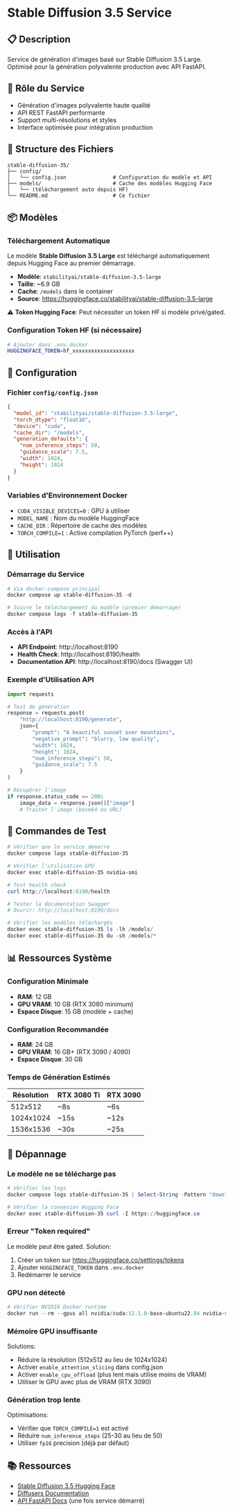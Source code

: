 # Stable Diffusion 3.5 Service

## 📋 Description

Service de génération d'images basé sur Stable Diffusion 3.5 Large.
Optimisé pour la génération polyvalente production avec API FastAPI.

## 🎯 Rôle du Service

- Génération d'images polyvalente haute qualité
- API REST FastAPI performante
- Support multi-résolutions et styles
- Interface optimisée pour intégration production

## 📁 Structure des Fichiers

```
stable-diffusion-35/
├── config/
│   └── config.json               # Configuration du modèle et API
├── models/                       # Cache des modèles Hugging Face
│   └── (téléchargement auto depuis HF)
└── README.md                     # Ce fichier
```

## 📦 Modèles

### Téléchargement Automatique

Le modèle **Stable Diffusion 3.5 Large** est téléchargé automatiquement depuis Hugging Face au premier démarrage.

- **Modèle**: `stabilityai/stable-diffusion-3.5-large`
- **Taille**: ~6.9 GB
- **Cache**: `/models` dans le container
- **Source**: https://huggingface.co/stabilityai/stable-diffusion-3.5-large

⚠️ **Token Hugging Face**: Peut nécessiter un token HF si modèle privé/gated.

### Configuration Token HF (si nécessaire)

```bash
# Ajouter dans .env.docker
HUGGINGFACE_TOKEN=hf_xxxxxxxxxxxxxxxxxxxx
```

## 🔧 Configuration

### Fichier `config/config.json`

```json
{
  "model_id": "stabilityai/stable-diffusion-3.5-large",
  "torch_dtype": "float16",
  "device": "cuda",
  "cache_dir": "/models",
  "generation_defaults": {
    "num_inference_steps": 50,
    "guidance_scale": 7.5,
    "width": 1024,
    "height": 1024
  }
}
```

### Variables d'Environnement Docker

- `CUDA_VISIBLE_DEVICES=0` : GPU à utiliser
- `MODEL_NAME` : Nom du modèle HuggingFace
- `CACHE_DIR` : Répertoire de cache des modèles
- `TORCH_COMPILE=1` : Active compilation PyTorch (perf++)

## 🚀 Utilisation

### Démarrage du Service

```powershell
# Via docker-compose principal
docker compose up stable-diffusion-35 -d

# Suivre le téléchargement du modèle (premier démarrage)
docker compose logs -f stable-diffusion-35
```

### Accès à l'API

- **API Endpoint**: http://localhost:8190
- **Health Check**: http://localhost:8190/health
- **Documentation API**: http://localhost:8190/docs (Swagger UI)

### Exemple d'Utilisation API

```python
import requests

# Test de génération
response = requests.post(
    "http://localhost:8190/generate",
    json={
        "prompt": "A beautiful sunset over mountains",
        "negative_prompt": "blurry, low quality",
        "width": 1024,
        "height": 1024,
        "num_inference_steps": 50,
        "guidance_scale": 7.5
    }
)

# Récupérer l'image
if response.status_code == 200:
    image_data = response.json()["image"]
    # Traiter l'image (base64 ou URL)
```

## 🧪 Commandes de Test

```powershell
# Vérifier que le service démarre
docker compose logs stable-diffusion-35

# Vérifier l'utilisation GPU
docker exec stable-diffusion-35 nvidia-smi

# Test health check
curl http://localhost:8190/health

# Tester la documentation Swagger
# Ouvrir: http://localhost:8190/docs

# Vérifier les modèles téléchargés
docker exec stable-diffusion-35 ls -lh /models/
docker exec stable-diffusion-35 du -sh /models/*
```

## 📊 Ressources Système

### Configuration Minimale
- **RAM**: 12 GB
- **GPU VRAM**: 10 GB (RTX 3080 minimum)
- **Espace Disque**: 15 GB (modèle + cache)

### Configuration Recommandée
- **RAM**: 24 GB
- **GPU VRAM**: 16 GB+ (RTX 3090 / 4090)
- **Espace Disque**: 30 GB

### Temps de Génération Estimés

| Résolution | RTX 3080 Ti | RTX 3090 |
|------------|-------------|----------|
| 512x512    | ~8s         | ~6s      |
| 1024x1024  | ~15s        | ~12s     |
| 1536x1536  | ~30s        | ~25s     |

## 🐛 Dépannage

### Le modèle ne se télécharge pas

```powershell
# Vérifier les logs
docker compose logs stable-diffusion-35 | Select-String -Pattern "download|error"

# Vérifier la connexion Hugging Face
docker exec stable-diffusion-35 curl -I https://huggingface.co
```

### Erreur "Token required"

Le modèle peut être gated. Solution:
1. Créer un token sur https://huggingface.co/settings/tokens
2. Ajouter `HUGGINGFACE_TOKEN` dans `.env.docker`
3. Redémarrer le service

### GPU non détecté

```powershell
# Vérifier NVIDIA Docker runtime
docker run --rm --gpus all nvidia/cuda:12.1.0-base-ubuntu22.04 nvidia-smi
```

### Mémoire GPU insuffisante

Solutions:
- Réduire la résolution (512x512 au lieu de 1024x1024)
- Activer `enable_attention_slicing` dans config.json
- Activer `enable_cpu_offload` (plus lent mais utilise moins de VRAM)
- Utiliser le GPU avec plus de VRAM (RTX 3090)

### Génération trop lente

Optimisations:
- Vérifier que `TORCH_COMPILE=1` est activé
- Réduire `num_inference_steps` (25-30 au lieu de 50)
- Utiliser `fp16` precision (déjà par défaut)

## 📚 Ressources

- [Stable Diffusion 3.5 Hugging Face](https://huggingface.co/stabilityai/stable-diffusion-3.5-large)
- [Diffusers Documentation](https://huggingface.co/docs/diffusers)
- [API FastAPI Docs](http://localhost:8190/docs) (une fois service démarré)